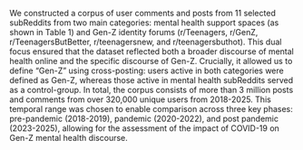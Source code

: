 We constructed a corpus of user comments and posts from 11 selected
subReddits from two main categories: mental health support spaces (as
shown in Table 1) and Gen-Z identity forums (r/Teenagers, r/GenZ,
r/TeenagersButBetter, r/teenagersnew, and r/teenagersbuthot). This
dual focus ensured that the dataset reflected both a broader discourse
of mental health online and the specific discourse of Gen-Z.
Crucially, it allowed us to define “Gen-Z” using cross-posting: users
active in both categories were defined as Gen-Z, whereas those active
in mental health subReddits served as a control-group. In total, the
corpus consists of more than 3 million posts and comments from over
320,000 unique users from 2018-2025. This temporal range was chosen to
enable comparison across three key phases: pre-pandemic (2018-2019),
pandemic (2020-2022), and post pandemic (2023-2025), allowing for the
assessment of the impact of COVID-19 on Gen-Z mental health discourse.
